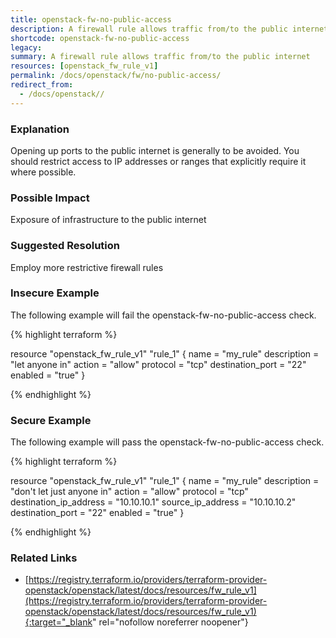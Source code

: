 ```yaml
---
title: openstack-fw-no-public-access
description: A firewall rule allows traffic from/to the public internet
shortcode: openstack-fw-no-public-access
legacy: 
summary: A firewall rule allows traffic from/to the public internet 
resources: [openstack_fw_rule_v1] 
permalink: /docs/openstack/fw/no-public-access/
redirect_from: 
  - /docs/openstack//
---
```


### Explanation

Opening up ports to the public internet is generally to be avoided. You should restrict access to IP addresses or ranges that explicitly require it where possible.

### Possible Impact
Exposure of infrastructure to the public internet

### Suggested Resolution
Employ more restrictive firewall rules


### Insecure Example

The following example will fail the openstack-fw-no-public-access check.

{% highlight terraform %}

resource "openstack_fw_rule_v1" "rule_1" {
	name             = "my_rule"
	description      = "let anyone in"
	action           = "allow"
	protocol         = "tcp"
	destination_port = "22"
	enabled          = "true"
}
			
{% endhighlight %}



### Secure Example

The following example will pass the openstack-fw-no-public-access check.

{% highlight terraform %}

resource "openstack_fw_rule_v1" "rule_1" {
	name                   = "my_rule"
	description            = "don't let just anyone in"
	action                 = "allow"
	protocol               = "tcp"
	destination_ip_address = "10.10.10.1"
	source_ip_address      = "10.10.10.2"
	destination_port       = "22"
	enabled                = "true"
}
			
{% endhighlight %}



### Related Links


- [https://registry.terraform.io/providers/terraform-provider-openstack/openstack/latest/docs/resources/fw_rule_v1](https://registry.terraform.io/providers/terraform-provider-openstack/openstack/latest/docs/resources/fw_rule_v1){:target="_blank" rel="nofollow noreferrer noopener"}


